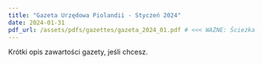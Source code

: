 ```yaml
---
title: "Gazeta Urzędowa Piolandii - Styczeń 2024"
date: 2024-01-31
pdf_url: /assets/pdfs/gazettes/gazeta_2024_01.pdf # <<< WAŻNE: Ścieżka do pliku PDF
---
```


Krótki opis zawartości gazety, jeśli chcesz.